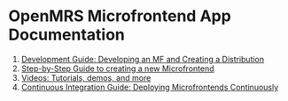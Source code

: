 # OpenMRS Microfrontend App Documentation

1. [Development Guide: Developing an MF and Creating a Distribution](./DEV_GUIDE.md)
2. [Step-by-Step Guide to creating a new Microfrontend](./MF_step_by_step.md)
3. [Videos: Tutorials, demos, and more](./VIDEOS.md)
4. [Continuous Integration Guide: Deploying Microfrontends Continuously](./CI_GUIDE.md)
